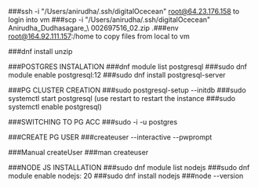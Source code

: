 ###ssh -i "/Users/anirudha/.ssh/digitalOcecean" root@64.23.176.158 to login into vm
###scp -i "/Users/anirudha/.ssh/digitalOcecean" Anirudha_Dudhasagare_\ 002697516_02.zip .###env root@164.92.111.157:/home to copy files from local to vm

###dnf install unzip

###POSTGRES INSTALATION
###dnf module list postgresql
###sudo dnf module enable postgresql:12
###sudo dnf install postgresql-server

###PG CLUSTER CREATION
###sudo postgresql-setup --initdb
###sudo systemctl start postgresql (use restart to restart the instance
###sudo systemctl enable postgresql)

###SWITCHING TO PG ACC
###sudo -i -u postgres

###CREATE PG USER 
###createuser --interactive --pwprompt

###Manual createUser
###man createuser

###NODE JS INSTALLATION
###sudo dnf module list nodejs
###sudo dnf module enable nodejs: 20
###sudo dnf install nodejs
###node --version